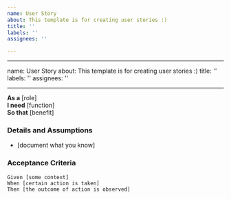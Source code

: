 ```yaml
---
name: User Story
about: This template is for creating user stories :)
title: ''
labels: ''
assignees: ''

---
```


---
name: User Story
about: This template is for creating user stories :)
title: ''
labels: ''
assignees: ''

---

**As a** [role]  
 **I need** [function]  
 **So that** [benefit]  
   
 ### Details and Assumptions
 * [document what you know]
   
 ### Acceptance Criteria  
   
 ```gherkin
 Given [some context]
 When [certain action is taken]
 Then [the outcome of action is observed]
 ```
